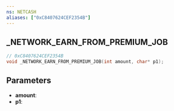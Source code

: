 ```yaml
---
ns: NETCASH
aliases: ["0xC8407624CEF2354B"]
---
```

## _NETWORK_EARN_FROM_PREMIUM_JOB

```c
// 0xC8407624CEF2354B
void _NETWORK_EARN_FROM_PREMIUM_JOB(int amount, char* p1);
```

## Parameters
* **amount**:
* **p1**:

